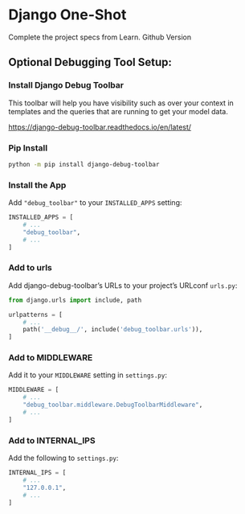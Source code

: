 # Django One-Shot

Complete the project specs from Learn.
Github Version

## Optional Debugging Tool Setup:

### Install Django Debug Toolbar

This toolbar will help you have visibility such as over your context in templates and the queries that are running to get your model data.

https://django-debug-toolbar.readthedocs.io/en/latest/

### Pip Install

```bash
python -m pip install django-debug-toolbar
```

### Install the App

Add `"debug_toolbar"` to your `INSTALLED_APPS` setting:

```python
INSTALLED_APPS = [
    # ...
    "debug_toolbar",
    # ...
]
```

### Add to urls

Add django-debug-toolbar’s URLs to your project’s URLconf `urls.py`:

```python
from django.urls import include, path

urlpatterns = [
    # ...
    path('__debug__/', include('debug_toolbar.urls')),
]
```

### Add to MIDDLEWARE

Add it to your `MIDDLEWARE` setting in `settings.py`:

```python
MIDDLEWARE = [
    # ...
    "debug_toolbar.middleware.DebugToolbarMiddleware",
    # ...
]
```

### Add to INTERNAL_IPS

Add the following to `settings.py`:

```python
INTERNAL_IPS = [
    # ...
    "127.0.0.1",
    # ...
]
```
